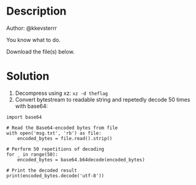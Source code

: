 # Description
Author: @kkevsterrr

You know what to do.

Download the file(s) below.

# Solution
1. Decompress using xz: `xz -d theflag`
2. Convert bytestream to readable string and repetedly decode 50 times with base64:
```
import base64

# Read the Base64-encoded bytes from file
with open('msg.txt', 'rb') as file:
    encoded_bytes = file.read().strip()

# Perform 50 repetitions of decoding
for _ in range(50):
    encoded_bytes = base64.b64decode(encoded_bytes)

# Print the decoded result
print(encoded_bytes.decode('utf-8'))
```
